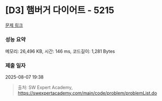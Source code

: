 # [D3] 햄버거 다이어트 - 5215 

[문제 링크](https://swexpertacademy.com/main/code/problem/problemDetail.do?contestProbId=AWT-lPB6dHUDFAVT) 

### 성능 요약

메모리: 26,496 KB, 시간: 146 ms, 코드길이: 1,281 Bytes

### 제출 일자

2025-08-07 19:38



> 출처: SW Expert Academy, https://swexpertacademy.com/main/code/problem/problemList.do